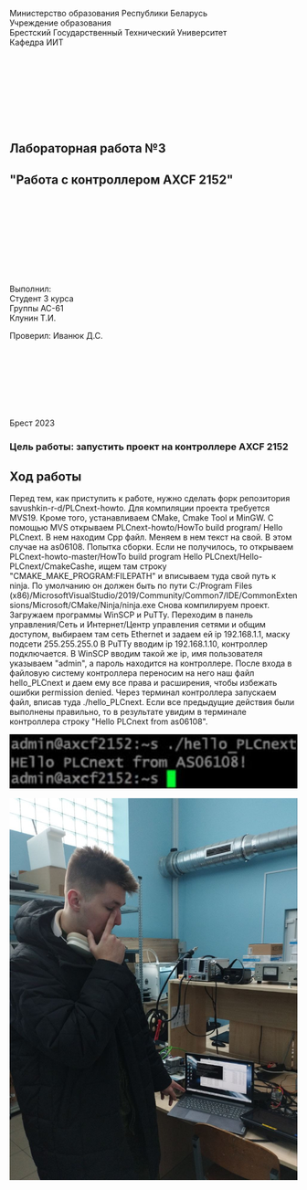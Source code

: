 Министерство образования Республики Беларусь  
Учреждение образования   
Брестский Государственный Технический Университет  
Кафедра ИИТ
<br/><br/><br/><br/><br/><br/><br/><br/><br/>
## Лабораторная работа №3
## "Работа с контроллером AXCF 2152"
<br/><br/><br/><br/><br/><br/><br/><br/><br/>
Выполнил:  
Студент 3 курса  
Группы АС-61  
Клунин Т.И.  

Проверил:
Иванюк Д.С.
<br/><br/><br/><br/><br/><br/><br/><br/><br/>
Брест 2023

### Цель работы: запустить проект на контроллере AXCF 2152
## Ход работы 
Перед тем, как приступить к работе, нужно сделать форк репозитория savushkin-r-d/PLCnext-howto.
Для компиляции проекта требуется MVS19. Кроме того, устанавливаем CMake, Cmake Tool и MinGW.
С помощью MVS открываем PLCnext-howto/HowTo build program/ Hello PLCnext. В нем находим Cpp файл. Меняем в нем текст на свой. В этом случае на as06108.
Попытка сборки. Если не получилось, то открываем PLCnext-howto-master/HowTo build program Hello PLCnext/Hello-PLCnext/CmakeCashe, ищем там строку "CMAKE_MAKE_PROGRAM:FILEPATH" и вписываем туда свой путь к ninja. По умолчанию он должен быть по пути C:/Program Files (x86)/MicrosoftVisualStudio/2019/Community/Common7/IDE/CommonExtensions/Microsoft/CMake/Ninja/ninja.exe
Снова компилируем проект.
Загружаем программы WinSCP и PuTTy.
Переходим в панель управления/Сеть и Интернет/Центр управления сетями и общим доступом, выбираем там сеть Ethernet и задаем ей ip 192.168.1.1, маску подсети 255.255.255.0
В PuTTy вводим ip 192.168.1.10, контроллер подключается.
В WinSCP вводим такой же ip, имя пользователя указываем "admin", а пароль находится на контроллере.
После входа в файловую систему контроллера переносим на него наш файл hello_PLCnext и даем ему все права и расширения, чтобы избежать ошибки permission denied.
Через терминал контроллера запускаем файл, вписав туда ./hello_PLCnext. Если все предыдущие действия были выполнены правильно, то в результате увидим в терминале контроллера строку "Hello PLCnext from as06108".

![](../../images/hello_plcnext.png)

![](../../images/labka3.jpg) 